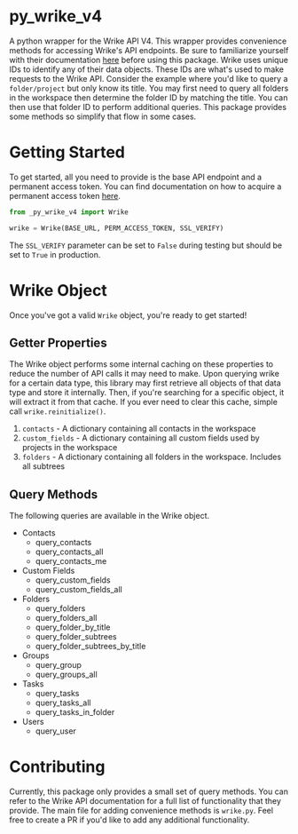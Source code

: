 # py_wrike_v4

A python wrapper for the Wrike API V4. This wrapper provides convenience methods for accessing Wrike's API endpoints. Be sure to familiarize yourself with their documentation [here](https://developers.wrike.com/) before using this package. Wrike uses unique IDs to identify any of their data objects. These IDs are what's used to make requests to the Wrike API. Consider the example where you'd like to query a `folder/project` but only know its title. You may first need to query all folders in the workspace then determine the folder ID by matching the title. You can then use that folder ID to perform additional queries. This package provides some methods so simplify that flow in some cases.

# Getting Started

To get started, all you need to provide is the base API endpoint and a permanent access token. You can find documentation on how to acquire a permanent access token [here](https://developers.wrike.com/oauth-20-authorization/).

```python
from _py_wrike_v4 import Wrike

wrike = Wrike(BASE_URL, PERM_ACCESS_TOKEN, SSL_VERIFY)
```

The `SSL_VERIFY` parameter can be set to `False` during testing but should be set to `True` in production.

# Wrike Object

Once you've got a valid `Wrike` object, you're ready to get started!

## Getter Properties

The Wrike object performs some internal caching on these properties to reduce the number of API calls it may need to make. Upon querying wrike for a certain data type, this library may first retrieve all objects of that data type and store it internally. Then, if you're searching for a specific object, it will extract it from that cache. If you ever need to clear this cache, simple call `wrike.reinitialize()`.

1. `contacts` - A dictionary containing all contacts in the workspace
2. `custom_fields` - A dictionary containing all custom fields used by projects in the workspace
3. `folders` - A dictionary containing all folders in the workspace. Includes all subtrees

## Query Methods

The following queries are available in the Wrike object.

- Contacts
  - query_contacts
  - query_contacts_all
  - query_contacts_me
- Custom Fields
  - query_custom_fields
  - query_custom_fields_all
- Folders
  - query_folders
  - query_folders_all
  - query_folder_by_title
  - query_folder_subtrees
  - query_folder_subtrees_by_title
- Groups
  - query_group
  - query_groups_all
- Tasks
  - query_tasks
  - query_tasks_all
  - query_tasks_in_folder
- Users
  - query_user

# Contributing

Currently, this package only provides a small set of query methods. You can refer to the Wrike API documentation for a full list of functionality that they provide. The main file for adding convenience methods is `wrike.py`. Feel free to create a PR if you'd like to add any additional functionality.
